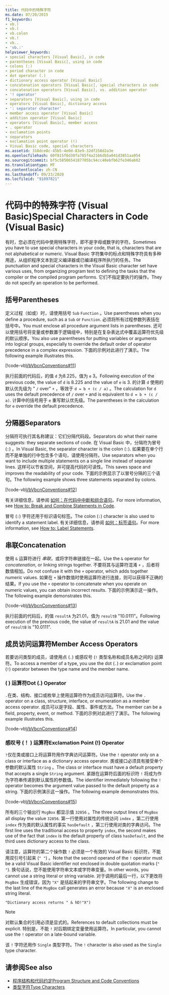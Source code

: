 ```yaml
---
title: 代码中的特殊字符
ms.date: 07/20/2015
f1_keywords:
- vb.)
- vb.(
- vb.colon
- vb.!
- vb..
- 'vb.:'
helpviewer_keywords:
- special characters [Visual Basic], in code
- parentheses [Visual Basic], using in code
- colons (:)
- period character in code
- dot operator (.)
- dictionary access operator [Visual Basic]
- concatenation operators [Visual Basic], special characters in code
- concatenation operators [Visual Basic], vs. addition operator
- '! operator'
- separators [Visual Basic], using in code
- operators [Visual Basic], dictionary access
- ': separator character'
- member access operator [Visual Basic]
- addition operator [Visual Basic]
- operators [Visual Basic], member access
- . operator
- exclamation points
- separators
- exclamation point operator (!)
- Visual Basic code, special characters
ms.assetid: 310dce0c-45b5-4e0d-83e9-32df258d2a3e
ms.openlocfilehash: 60f815f0d30fa785f4a2166db5a041d3851aa954
ms.sourcegitcommit: bf5c5850654187705bc94cc40ebfb62fe346ab02
ms.translationtype: MT
ms.contentlocale: zh-CN
ms.lasthandoff: 09/23/2020
ms.locfileid: "91097821"
---
```

# <a name="special-characters-in-code-visual-basic"></a><span data-ttu-id="876c5-102">代码中的特殊字符 (Visual Basic)</span><span class="sxs-lookup"><span data-stu-id="876c5-102">Special Characters in Code (Visual Basic)</span></span>

<span data-ttu-id="876c5-103">有时，您必须在代码中使用特殊字符，即不是字母或数字的字符。</span><span class="sxs-lookup"><span data-stu-id="876c5-103">Sometimes you have to use special characters in your code, that is, characters that are not alphabetical or numeric.</span></span> <span data-ttu-id="876c5-104">Visual Basic 字符集中的标点和特殊字符具有多种用途，从组织程序文本到定义编译器或已编译程序所执行的任务。</span><span class="sxs-lookup"><span data-stu-id="876c5-104">The punctuation and special characters in the Visual Basic character set have various uses, from organizing program text to defining the tasks that the compiler or the compiled program performs.</span></span> <span data-ttu-id="876c5-105">它们不指定要执行的操作。</span><span class="sxs-lookup"><span data-stu-id="876c5-105">They do not specify an operation to be performed.</span></span>  
  
## <a name="parentheses"></a><span data-ttu-id="876c5-106">括号</span><span class="sxs-lookup"><span data-stu-id="876c5-106">Parentheses</span></span>  

 <span data-ttu-id="876c5-107">定义过程（如或）时，请使用括号 `Sub` `Function` 。</span><span class="sxs-lookup"><span data-stu-id="876c5-107">Use parentheses when you define a procedure, such as a `Sub` or `Function`.</span></span> <span data-ttu-id="876c5-108">必须将所有过程参数列表括在括号中。</span><span class="sxs-lookup"><span data-stu-id="876c5-108">You must enclose all procedure argument lists in parentheses.</span></span> <span data-ttu-id="876c5-109">还可以使用括号将变量或参数置于逻辑组中，特别是在复杂表达式中覆盖运算符优先级的默认顺序。</span><span class="sxs-lookup"><span data-stu-id="876c5-109">You also use parentheses for putting variables or arguments into logical groups, especially to override the default order of operator precedence in a complex expression.</span></span> <span data-ttu-id="876c5-110">下面的示例对此进行了演示。</span><span class="sxs-lookup"><span data-stu-id="876c5-110">The following example illustrates this.</span></span>  
  
 [!code-vb[VbVbcnConventions#11](~/samples/snippets/visualbasic/VS_Snippets_VBCSharp/VbVbcnConventions/VB/Class1.vb#11)]  
  
 <span data-ttu-id="876c5-111">执行前面的代码后，的值 `d` 为8.225，值为 `e` 3。</span><span class="sxs-lookup"><span data-stu-id="876c5-111">Following execution of the previous code, the value of `d` is 8.225 and the value of `e` is 3.</span></span> <span data-ttu-id="876c5-112">的计算 `d` 使用的默认优先级为 " `/` over" `+` ，等效于 `d = b + (c / a)` 。</span><span class="sxs-lookup"><span data-stu-id="876c5-112">The calculation for `d` uses the default precedence of `/` over `+` and is equivalent to `d = b + (c / a)`.</span></span> <span data-ttu-id="876c5-113">计算中的括号用于 `e` 重写默认优先级。</span><span class="sxs-lookup"><span data-stu-id="876c5-113">The parentheses in the calculation for `e` override the default precedence.</span></span>  
  
## <a name="separators"></a><span data-ttu-id="876c5-114">分隔器</span><span class="sxs-lookup"><span data-stu-id="876c5-114">Separators</span></span>  

 <span data-ttu-id="876c5-115">分隔符可执行其名称建议：它们分隔代码段。</span><span class="sxs-lookup"><span data-stu-id="876c5-115">Separators do what their name suggests: they separate sections of code.</span></span> <span data-ttu-id="876c5-116">在 Visual Basic 中，分隔符为冒号 (`:`) 。</span><span class="sxs-lookup"><span data-stu-id="876c5-116">In Visual Basic, the separator character is the colon (`:`).</span></span> <span data-ttu-id="876c5-117">如果要在单个行而不是单独的行中包含多个语句，请使用分隔符。</span><span class="sxs-lookup"><span data-stu-id="876c5-117">Use separators when you want to include multiple statements on a single line instead of separate lines.</span></span> <span data-ttu-id="876c5-118">这样可以节省空间，并可提高代码的可读性。</span><span class="sxs-lookup"><span data-stu-id="876c5-118">This saves space and improves the readability of your code.</span></span> <span data-ttu-id="876c5-119">下面的示例显示了以冒号分隔的三个语句。</span><span class="sxs-lookup"><span data-stu-id="876c5-119">The following example shows three statements separated by colons.</span></span>  
  
 [!code-vb[VbVbcnConventions#12](~/samples/snippets/visualbasic/VS_Snippets_VBCSharp/VbVbcnConventions/VB/Class1.vb#12)]  
  
 <span data-ttu-id="876c5-120">有关详细信息，请参阅 [如何：在代码中中断和组合语句](how-to-break-and-combine-statements-in-code.md)。</span><span class="sxs-lookup"><span data-stu-id="876c5-120">For more information, see [How to: Break and Combine Statements in Code](how-to-break-and-combine-statements-in-code.md).</span></span>  
  
 <span data-ttu-id="876c5-121">冒号 (`:`) 字符还用于标识语句标签。</span><span class="sxs-lookup"><span data-stu-id="876c5-121">The colon (`:`) character is also used to identify a statement label.</span></span> <span data-ttu-id="876c5-122">有关详细信息，请参阅 [如何：标签语句](how-to-label-statements.md)。</span><span class="sxs-lookup"><span data-stu-id="876c5-122">For more information, see [How to: Label Statements](how-to-label-statements.md).</span></span>  
  
## <a name="concatenation"></a><span data-ttu-id="876c5-123">串联</span><span class="sxs-lookup"><span data-stu-id="876c5-123">Concatenation</span></span>  

 <span data-ttu-id="876c5-124">使用 `&` 运算符进行 *串联*，或将字符串链接在一起。</span><span class="sxs-lookup"><span data-stu-id="876c5-124">Use the `&` operator for *concatenation*, or linking strings together.</span></span> <span data-ttu-id="876c5-125">不要将其与运算符混淆 `+` ，后者将数值相加。</span><span class="sxs-lookup"><span data-stu-id="876c5-125">Do not confuse it with the `+` operator, which adds together numeric values.</span></span> <span data-ttu-id="876c5-126">如果在 `+` 操作数值时使用运算符进行连接，则可以获得不正确的结果。</span><span class="sxs-lookup"><span data-stu-id="876c5-126">If you use the `+` operator to concatenate when you operate on numeric values, you can obtain incorrect results.</span></span> <span data-ttu-id="876c5-127">下面的示例演示这一操作。</span><span class="sxs-lookup"><span data-stu-id="876c5-127">The following example demonstrates this.</span></span>  
  
 [!code-vb[VbVbcnConventions#13](~/samples/snippets/visualbasic/VS_Snippets_VBCSharp/VbVbcnConventions/VB/Class1.vb#13)]  
  
 <span data-ttu-id="876c5-128">执行前面的代码后，的值 `resultA` 为21.01，值为 `resultB` "10.0111"。</span><span class="sxs-lookup"><span data-stu-id="876c5-128">Following execution of the previous code, the value of `resultA` is 21.01 and the value of `resultB` is "10.0111".</span></span>  
  
## <a name="member-access-operators"></a><span data-ttu-id="876c5-129">成员访问运算符</span><span class="sxs-lookup"><span data-stu-id="876c5-129">Member Access Operators</span></span>  

 <span data-ttu-id="876c5-130">若要访问类型的成员，请使用点 (`.`) 或感叹号 (`!` 类型名称和成员名称之间的) 运算符。</span><span class="sxs-lookup"><span data-stu-id="876c5-130">To access a member of a type, you use the dot (`.`) or exclamation point (`!`) operator between the type name and the member name.</span></span>  
  
### <a name="dot--operator"></a><span data-ttu-id="876c5-131"> ( ) 运算符</span><span class="sxs-lookup"><span data-stu-id="876c5-131">Dot (.) Operator</span></span>  

 <span data-ttu-id="876c5-132">`.`在类、结构、接口或枚举上使用运算符作为成员访问运算符。</span><span class="sxs-lookup"><span data-stu-id="876c5-132">Use the `.` operator on a class, structure, interface, or enumeration as a member access operator.</span></span> <span data-ttu-id="876c5-133">成员可以是字段、属性、事件或方法。</span><span class="sxs-lookup"><span data-stu-id="876c5-133">The member can be a field, property, event, or method.</span></span> <span data-ttu-id="876c5-134">下面的示例对此进行了演示。</span><span class="sxs-lookup"><span data-stu-id="876c5-134">The following example illustrates this.</span></span>  
  
 [!code-vb[VbVbcnConventions#14](~/samples/snippets/visualbasic/VS_Snippets_VBCSharp/VbVbcnConventions/VB/Class1.vb#14)]  
  
### <a name="exclamation-point--operator"></a><span data-ttu-id="876c5-135">感叹号 (！ ) 运算符</span><span class="sxs-lookup"><span data-stu-id="876c5-135">Exclamation Point (!) Operator</span></span>  

 <span data-ttu-id="876c5-136">`!`仅在类或接口上将运算符用作字典访问运算符。</span><span class="sxs-lookup"><span data-stu-id="876c5-136">Use the `!` operator only on a class or interface as a dictionary access operator.</span></span> <span data-ttu-id="876c5-137">类或接口必须具有接受单个参数的默认属性 `String` 。</span><span class="sxs-lookup"><span data-stu-id="876c5-137">The class or interface must have a default property that accepts a single `String` argument.</span></span> <span data-ttu-id="876c5-138">紧跟在运算符后面的标识符 `!` 将成为作为字符串传递到默认属性的参数值。</span><span class="sxs-lookup"><span data-stu-id="876c5-138">The identifier immediately following the `!` operator becomes the argument value passed to the default property as a string.</span></span> <span data-ttu-id="876c5-139">下面的示例演示这一操作。</span><span class="sxs-lookup"><span data-stu-id="876c5-139">The following example demonstrates this.</span></span>  
  
 [!code-vb[VbVbcnConventions#15](~/samples/snippets/visualbasic/VS_Snippets_VBCSharp/VbVbcnConventions/VB/Class1.vb#15)]  
  
 <span data-ttu-id="876c5-140">所有的三个输出行 `MsgBox` 都显示值 `32856` 。</span><span class="sxs-lookup"><span data-stu-id="876c5-140">The three output lines of `MsgBox` all display the value `32856`.</span></span> <span data-ttu-id="876c5-141">第一行使用对属性的传统访问 `index` ，第二行使用 `index` 作为类的默认属性的事实 `hasDefault` ，第三行使用对类的字典访问。</span><span class="sxs-lookup"><span data-stu-id="876c5-141">The first line uses the traditional access to property `index`, the second makes use of the fact that `index` is the default property of class `hasDefault`, and the third uses dictionary access to the class.</span></span>  
  
 <span data-ttu-id="876c5-142">请注意，运算符的第二个操作数 `!` 必须是一个有效的 Visual Basic 标识符，不能用双引号引起来 (`" "`) 。</span><span class="sxs-lookup"><span data-stu-id="876c5-142">Note that the second operand of the `!` operator must be a valid Visual Basic identifier not enclosed in double quotation marks (`" "`).</span></span> <span data-ttu-id="876c5-143">换句话说，您不能使用字符串文本或字符串变量。</span><span class="sxs-lookup"><span data-stu-id="876c5-143">In other words, you cannot use a string literal or string variable.</span></span> <span data-ttu-id="876c5-144">对于调用的最后一行，以下更改将 `MsgBox` 生成错误，因为 `"X"` 是括起来的字符串文字。</span><span class="sxs-lookup"><span data-stu-id="876c5-144">The following change to the last line of the `MsgBox` call generates an error because `"X"` is an enclosed string literal.</span></span>  
  
 `"Dictionary access returns " & hD!"X")`  
  
> [!NOTE]
> <span data-ttu-id="876c5-145">对默认集合的引用必须是显式的。</span><span class="sxs-lookup"><span data-stu-id="876c5-145">References to default collections must be explicit.</span></span> <span data-ttu-id="876c5-146">特别是，不能 `!` 对后期绑定变量使用运算符。</span><span class="sxs-lookup"><span data-stu-id="876c5-146">In particular, you cannot use the `!` operator on a late-bound variable.</span></span>  
  
 <span data-ttu-id="876c5-147">该 `!` 字符还用作 `Single` 类型字符。</span><span class="sxs-lookup"><span data-stu-id="876c5-147">The `!` character is also used as the `Single` type character.</span></span>  
  
## <a name="see-also"></a><span data-ttu-id="876c5-148">请参阅</span><span class="sxs-lookup"><span data-stu-id="876c5-148">See also</span></span>

- [<span data-ttu-id="876c5-149">程序结构和代码约定</span><span class="sxs-lookup"><span data-stu-id="876c5-149">Program Structure and Code Conventions</span></span>](program-structure-and-code-conventions.md)
- [<span data-ttu-id="876c5-150">类型字符</span><span class="sxs-lookup"><span data-stu-id="876c5-150">Type Characters</span></span>](../language-features/data-types/type-characters.md)
